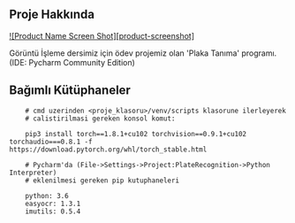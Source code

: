 <!-- ABOUT THE PROJECT -->
## Proje Hakkında

[![Product Name Screen Shot][product-screenshot]](assets/image5.jpg)

Görüntü İşleme dersimiz için ödev projemiz olan 'Plaka Tanıma' programı.
(IDE: Pycharm Community Edition)

## Bağımlı Kütüphaneler

```
    # cmd uzerinden <proje_klasoru>/venv/scripts klasorune ilerleyerek
    # calistirilmasi gereken konsol komut:
    
    pip3 install torch==1.8.1+cu102 torchvision==0.9.1+cu102 torchaudio===0.8.1 -f https://download.pytorch.org/whl/torch_stable.html

    # Pycharm'da (File->Settings->Project:PlateRecognition->Python Interpreter)
    # eklenilmesi gereken pip kutuphaneleri
    
    python: 3.6
    easyocr: 1.3.1
    imutils: 0.5.4
```
